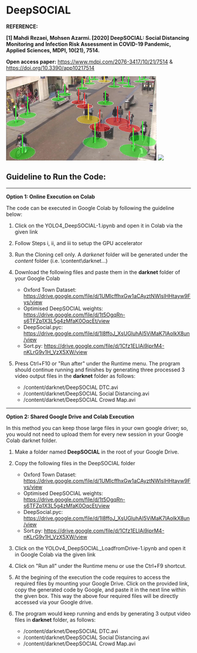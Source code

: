 # DeepSOCIAL
**REFERENCE:**

**[1] Mahdi Rezaei, Mohsen Azarmi. [2020] DeepSOCIAL: Social Distancing Monitoring and Infection Risk Assessment in COVID-19 Pandemic, Applied Sciences, MDPI, 10(21), 7514.** 

**Open access paper:** https://www.mdpi.com/2076-3417/10/21/7514    &    https://doi.org/10.3390/app10217514

<img src = "Images/SocialD-Violations.jpg" width=410> <img src = "Images/Crowd.gif" width=410>

## Guideline to Run the Code:
____________________________________
**Option 1: Online Execution on Colab**

The code can be executed in Google Colab by following the guideline below:
1. Click on the YOLO4_DeepSOCIAL-1.ipynb and open it in Colab via the given link
2. Follow Steps i, ii, and iii to setup the GPU accelerator 
3. Run the Cloning cell only. A *darkenet* folder will be generated under the *content* folder (i.e. \content\darknet\...)
5. Download the following files and paste them in the **darknet** folder of your Google Colab 
     
   - Oxford Town Dataset: https://drive.google.com/file/d/1UMIcffhxGw1aCAyztNWlslHHtayw9Fys/view
   - Optimised DeepSOCIAL weights: https://drive.google.com/file/d/1t5OgqRn-s6TFZp1X3L5g4zMfaK0OqcEt/view
   - DeepSocial.pyc: https://drive.google.com/file/d/1l8ffoJ_XsUGluhAI5ViMaK7lAolkX8un/view
   - Sort.py: https://drive.google.com/file/d/1Cfz1ELlAi9iprM4-nKLrG9v1H_VzX5XW/view
   
 
6. Press Ctrl+F10 or "Run after" under the Runtime menu. The program should continue running and finishes by generating three processed 3 video output files in the **darknet** folder as follows:
    * /content/darknet/DeepSOCIAL DTC.avi
    * /content/darknet/DeepSOCIAL Social Distancing.avi
    * /content/darknet/DeepSOCIAL Crowd Map.avi
    
____________________________________
**Option 2: Shared Google Drive and Colab Execution**

In this method you can keep those large files in your own google driver; so, you would not need to upload them for every new session in your Google Colab darknet folder. 
1. Make a folder named **DeepSOCIAL** in the root of your Google Drive.
2. Copy the following files in the DeepSOCIAL folder
   - Oxford Town Dataset: https://drive.google.com/file/d/1UMIcffhxGw1aCAyztNWlslHHtayw9Fys/view
   - Optimised DeepSOCIAL weights: https://drive.google.com/file/d/1t5OgqRn-s6TFZp1X3L5g4zMfaK0OqcEt/view
   - DeepSocial.pyc: https://drive.google.com/file/d/1l8ffoJ_XsUGluhAI5ViMaK7lAolkX8un/view
   - Sort.py: https://drive.google.com/file/d/1Cfz1ELlAi9iprM4-nKLrG9v1H_VzX5XW/view
      
3. Click on the YOLOv4_DeepSOCIAL_LoadfromDrive-1.ipynb and open it in Google Colab via the given link
4. Click on "Run all" under the Runtime menu or use the Ctrl+F9 shortcut.
5. At the begining of the execution the code requires to access the required files by mounting your Google Drive. Click on the provided link, copy the generated code by Google, and paste it in the next line within the given box. This way the above four required files will be directly accessed via your Google drive.
6. The program would keep running and ends by generating 3 output video files in **darknet** folder, as follows:
    * /content/darknet/DeepSOCIAL DTC.avi
    * /content/darknet/DeepSOCIAL Social Distancing.avi
    * /content/darknet/DeepSOCIAL Crowd Map.avi
